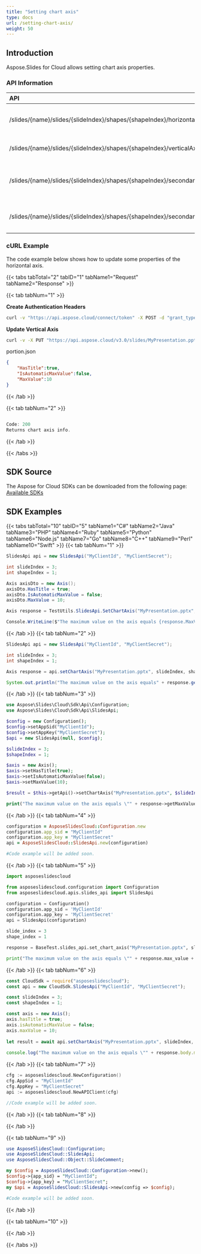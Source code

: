 ```yaml
---
title: "Setting chart axis"
type: docs
url: /setting-chart-axis/
weight: 50
---
```

## **Introduction**
Aspose.Slides for Cloud allows setting chart axis properties.
### **API Information**
|**API**|**Type**|**Description**|**Resource**|
| :- | :- | :- | :- |
/slides/{name}/slides/{slideIndex}/shapes/{shapeIndex}/horizontalAxis|PUT|Updates horizontal axis properties|[SetChartAxis]()|
/slides/{name}/slides/{slideIndex}/shapes/{shapeIndex}/verticalAxis|PUT|Updates vertical axis properties|[SetChartAxis]()|
/slides/{name}/slides/{slideIndex}/shapes/{shapeIndex}/secondaryHorizontalAxis|PUT|Updates secondary horizontal axis properties|[SetChartAxis]()|
/slides/{name}/slides/{slideIndex}/shapes/{shapeIndex}/secondaryVerticalAxis|PUT|Updates secondary vertical axis properties|[SetChartAxis]()|
### **cURL Example**

The code example below shows how to update some properties of the horizontal axis.

{{< tabs tabTotal="2" tabID="1" tabName1="Request" tabName2="Response" >}}

{{< tab tabNum="1" >}}

**Create Authentication Headers**
```sh
curl -v "https://api.aspose.cloud/connect/token" -X POST -d "grant_type=client_credentials&client_id=XXXX&client_secret=XXXX-XX" -H "Content-Type: application/x-www-form-urlencoded" -H "Accept: application/json"
```

**Update Vertical Axis**
```sh
curl -v -X PUT "https://api.aspose.cloud/v3.0/slides/MyPresentation.pptx/slides/3/shapes/1/verticalAxis" -d @"axis.json" -H "Content-Type: text/json" -H "Authorization: Bearer [Access Token]"
```

portion.json
```json
{
    "HasTitle":true,
    "IsAutomaticMaxValue":false,
    "MaxValue":10
}
```

{{< /tab >}}

{{< tab tabNum="2" >}}

```java

Code: 200
Returns chart axis info.

```

{{< /tab >}}

{{< /tabs >}}
## **SDK Source**
The Aspose for Cloud SDKs can be downloaded from the following page: [Available SDKs](/slides/available-sdks/)
## **SDK Examples**
{{< tabs tabTotal="10" tabID="5" tabName1="C#" tabName2="Java" tabName3="PHP" tabName4="Ruby" tabName5="Python" tabName6="Node.js" tabName7="Go" tabName8="C++" tabName9="Perl" tabName10="Swift" >}}
{{< tab tabNum="1" >}}

```csharp
SlidesApi api = new SlidesApi("MyClientId", "MyClientSecret");

int slideIndex = 3;
int shapeIndex = 1;

Axis axisDto = new Axis();
axisDto.HasTitle = true;
axisDto.IsAutomaticMaxValue = false;
axisDto.MaxValue = 10;

Axis response = TestUtils.SlidesApi.SetChartAxis("MyPresentation.pptx", slideIndex, shapeIndex, AxisType.VerticalAxis, axisDto);

Console.WriteLine($"The maximum value on the axis equals {response.MaxValue}.");
```

{{< /tab >}}
{{< tab tabNum="2" >}}

```java
SlidesApi api = new SlidesApi("MyClientId", "MyClientSecret");

int slideIndex = 3;
int shapeIndex = 1;

Axis response = api.setChartAxis("MyPresentation.pptx", slideIndex, shapeIndex, AxisType.VERTICALAXIS, axis, null, null, null);

System.out.println("The maximum value on the axis equals" + response.getMaxValue());
```

{{< /tab >}}
{{< tab tabNum="3" >}}

```php
use Aspose\Slides\Cloud\Sdk\Api\Configuration;
use Aspose\Slides\Cloud\Sdk\Api\SlidesApi;

$config = new Configuration();
$config->setAppSid("MyClientId");
$config->setAppKey("MyClientSecret");
$api = new SlidesApi(null, $config);

$slideIndex = 3;
$shapeIndex = 1;

$axis = new Axis();
$axis->setHasTitle(true);
$axis->setIsAutomaticMaxValue(false);
$axis->setMaxValue(10);

$result = $this->getApi()->setChartAxis("MyPresentation.pptx", $slideIndex, $shapeIndex, "VerticalAxis", $axis);

print("The maximum value on the axis equals \"" + response->getMaxValue() + "\".");
```

{{< /tab >}}
{{< tab tabNum="4" >}}

```ruby
configuration = AsposeSlidesCloud::Configuration.new
configuration.app_sid = "MyClientId"
configuration.app_key = "MyClientSecret"
api = AsposeSlidesCloud::SlidesApi.new(configuration)

#Code example will be added soon.
```

{{< /tab >}}
{{< tab tabNum="5" >}}

```python
import asposeslidescloud

from asposeslidescloud.configuration import Configuration
from asposeslidescloud.apis.slides_api import SlidesApi

configuration = Configuration()
configuration.app_sid = 'MyClientId'
configuration.app_key = 'MyClientSecret'
api = SlidesApi(configuration)

slide_index = 3
shape_index = 1

response = BaseTest.slides_api.set_chart_axis("MyPresentation.pptx", slide_index, shape_index, "VerticalAxis", axis)

print("The maximum value on the axis equals \"" + response.max_value + "\".")
```

{{< /tab >}}
{{< tab tabNum="6" >}}

```javascript
const CloudSdk = require("asposeslidescloud");
const api = new CloudSdk.SlidesApi("MyClientId", "MyClientSecret");

const slideIndex = 3;
const shapeIndex = 1;

const axis = new Axis();
axis.hasTitle = true;
axis.isAutomaticMaxValue = false;
axis.maxValue = 10;
            
let result = await api.setChartAxis("MyPresentation.pptx", slideIndex, shapeIndex, AxisType.VerticalAxis, axis)
            
console.log("The maximum value on the axis equals \"" + response.body.maxValue + "\".");
```
{{< /tab >}}
{{< tab tabNum="7" >}}

```go
cfg := asposeslidescloud.NewConfiguration()
cfg.AppSid = "MyClientId"
cfg.AppKey = "MyClientSecret"
api := asposeslidescloud.NewAPIClient(cfg)

//Code example will be added soon.
```

{{< /tab >}}
{{< tab tabNum="8" >}}

{{< /tab >}}

{{< tab tabNum="9" >}}

```perl
use AsposeSlidesCloud::Configuration;
use AsposeSlidesCloud::SlidesApi;
use AsposeSlidesCloud::Object::SlideComment;

my $config = AsposeSlidesCloud::Configuration->new();
$config->{app_sid} = "MyClientId";
$config->{app_key} = "MyClientSecret";
my $api = AsposeSlidesCloud::SlidesApi->new(config => $config);

#Code example will be added soon.
```

{{< /tab >}}

{{< tab tabNum="10" >}}

{{< /tab >}}

{{< /tabs >}}